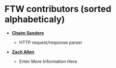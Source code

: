 FTW contributors (sorted alphabeticaly)
============================================

* **[Chaim Sanders](https://github.com/csanders-git)**

  * HTTP request/response parser

* **[Zach Allen](https://github.com/zmallen/)**

  * Enter More Information Here
